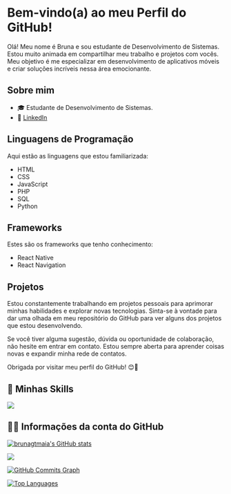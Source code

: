 # Bem-vindo(a) ao meu Perfil do GitHub!

Olá! Meu nome é Bruna e sou estudante de Desenvolvimento de Sistemas. Estou muito animada em compartilhar meu trabalho e projetos com vocês. Meu objetivo é me especializar em desenvolvimento de aplicativos móveis e criar soluções incríveis nessa área emocionante.

## Sobre mim

- 🎓 Estudante de Desenvolvimento de Sistemas.
- 🔗 [LinkedIn](https://www.linkedin.com/in/brunagtmaia)

## Linguagens de Programação

Aqui estão as linguagens que estou familiarizada:

- HTML
- CSS
- JavaScript
- PHP
- SQL
- Python

## Frameworks

Estes são os frameworks que tenho conhecimento:

- React Native
- React Navigation

## Projetos

Estou constantemente trabalhando em projetos pessoais para aprimorar minhas habilidades e explorar novas tecnologias. Sinta-se à vontade para dar uma olhada em meu repositório do GitHub para ver alguns dos projetos que estou desenvolvendo.

Se você tiver alguma sugestão, dúvida ou oportunidade de colaboração, não hesite em entrar em contato. Estou sempre aberta para aprender coisas novas e expandir minha rede de contatos.

Obrigada por visitar meu perfil do GitHub! 😊🚀

## 🚀 Minhas Skills

<p align="left">
<img src="https://skillicons.dev/icons?i=html,css,js,react,typescript,java,python"/>
</p>

## 👩‍💻 Informações da conta do GitHub

<a href="http://www.github.com/brunagtmaia"><img src="https://github-readme-stats.vercel.app/api?username=brunagtmaia&show_icons=true&hide=&count_private=true&title_color=ffffff&text_color=ffffff&icon_color=0891b2&bg_color=000000&hide_border=true&show_icons=true" alt="brunagtmaia's GitHub stats" /></a>

<a href="http://www.github.com/brunagtmaia"><img src="https://github-readme-streak-stats.herokuapp.com/?user=brunagtmaia&stroke=ffffff&background=000000&ring=ffffff&fire=ffffff&currStreakNum=ffffff&currStreakLabel=ffffff&sideNums=ffffff&sideLabels=ffffff&dates=ffffff&hide_border=true" /></a>

<a href="http://www.github.com/brunagtmaia"><img src="https://activity-graph.herokuapp.com/graph?username=brunagtmaia&bg_color=000000&color=ffffff&line=0891b2&point=ffffff&area_color=000000&area=true&hide_border=true&custom_title=GitHub%20Commits%20Graph" alt="GitHub Commits Graph" /></a>

<a href="https://github.com/brunagtmaia" align="left"><img src="https://github-readme-stats.vercel.app/api/top-langs/?username=brunagtmaia&langs_count=10&title_color=ffffff&text_color=ffffff&icon_color=0891b2&bg_color=000000&hide_border=true&locale=en&custom_title=Top%20%Languages" alt="Top Languages" /></a>

